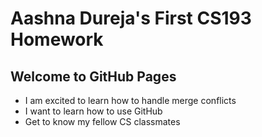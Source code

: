 # Aashna Dureja's First CS193 Homework
## Welcome to GitHub Pages

- I am excited to learn how to handle merge conflicts
- I want to learn how to use GitHub
- Get to know my fellow CS classmates
